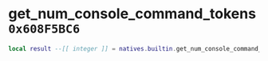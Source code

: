 # get_num_console_command_tokens `0x608F5BC6`

```lua
local result --[[ integer ]] = natives.builtin.get_num_console_command_tokens()
```